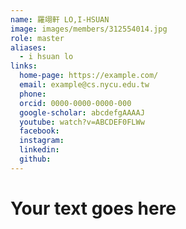 ```yaml
---
name: 羅翊軒 LO,I-HSUAN 
image: images/members/312554014.jpg 
role: master
aliases:
  - i hsuan lo
links:
  home-page: https://example.com/
  email: example@cs.nycu.edu.tw
  phone: 
  orcid: 0000-0000-0000-000
  google-scholar: abcdefgAAAAJ
  youtube: watch?v=ABCDEF0FLWw
  facebook:
  instagram:
  linkedin:
  github:
---
```

# Your text goes here
